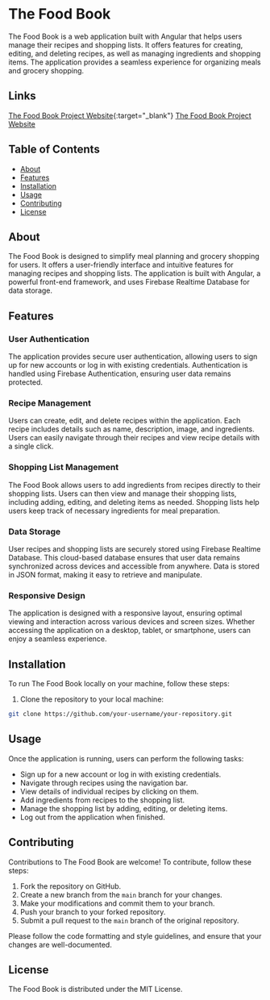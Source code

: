 # The Food Book

The Food Book is a web application built with Angular that helps users manage their recipes and shopping lists. It offers features for creating, editing, and deleting recipes, as well as managing ingredients and shopping items. The application provides a seamless experience for organizing meals and grocery shopping.

## Links
[The Food Book Project Website](https://thefoodbook.netlify.app/){:target="_blank"}
<a href="https://thefoodbook.netlify.app/" target="_blank">The Food Book Project Website</a>


## Table of Contents

- [About](#about)
- [Features](#features)
- [Installation](#installation)
- [Usage](#usage)
- [Contributing](#contributing)
- [License](#license)

## About

The Food Book is designed to simplify meal planning and grocery shopping for users. It offers a user-friendly interface and intuitive features for managing recipes and shopping lists. The application is built with Angular, a powerful front-end framework, and uses Firebase Realtime Database for data storage.

## Features

### User Authentication

The application provides secure user authentication, allowing users to sign up for new accounts or log in with existing credentials. Authentication is handled using Firebase Authentication, ensuring user data remains protected.

### Recipe Management

Users can create, edit, and delete recipes within the application. Each recipe includes details such as name, description, image, and ingredients. Users can easily navigate through their recipes and view recipe details with a single click.

### Shopping List Management

The Food Book allows users to add ingredients from recipes directly to their shopping lists. Users can then view and manage their shopping lists, including adding, editing, and deleting items as needed. Shopping lists help users keep track of necessary ingredients for meal preparation.

### Data Storage

User recipes and shopping lists are securely stored using Firebase Realtime Database. This cloud-based database ensures that user data remains synchronized across devices and accessible from anywhere. Data is stored in JSON format, making it easy to retrieve and manipulate.

### Responsive Design

The application is designed with a responsive layout, ensuring optimal viewing and interaction across various devices and screen sizes. Whether accessing the application on a desktop, tablet, or smartphone, users can enjoy a seamless experience.

## Installation

To run The Food Book locally on your machine, follow these steps:

1. Clone the repository to your local machine:

```bash
git clone https://github.com/your-username/your-repository.git
```

## Usage

Once the application is running, users can perform the following tasks:

- Sign up for a new account or log in with existing credentials.
- Navigate through recipes using the navigation bar.
- View details of individual recipes by clicking on them.
- Add ingredients from recipes to the shopping list.
- Manage the shopping list by adding, editing, or deleting items.
- Log out from the application when finished.

## Contributing

Contributions to The Food Book are welcome! To contribute, follow these steps:

1. Fork the repository on GitHub.
2. Create a new branch from the `main` branch for your changes.
3. Make your modifications and commit them to your branch.
4. Push your branch to your forked repository.
5. Submit a pull request to the `main` branch of the original repository.

Please follow the code formatting and style guidelines, and ensure that your changes are well-documented.

## License

The Food Book is distributed under the MIT License.
